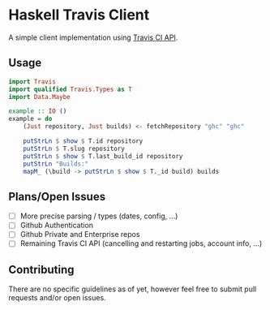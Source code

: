 Haskell Travis Client
=====================

A simple client implementation using [Travis CI API](http://docs.travis-ci.com/api/).

Usage
-----

```Haskell
import Travis
import qualified Travis.Types as T
import Data.Maybe

example :: IO ()
example = do
    (Just repository, Just builds) <- fetchRepository "ghc" "ghc"

    putStrLn $ show $ T.id repository
    putStrLn $ T.slug repository
    putStrLn $ show $ T.last_build_id repository
    putStrLn "Builds:"
    mapM_ (\build -> putStrLn $ show $ T._id build) builds
```
Plans/Open Issues
-----------------
- [ ] More precise parsing / types (dates, config, ...)
- [ ] Github Authentication
- [ ] Github Private and Enterprise repos
- [ ] Remaining Travis CI API (cancelling and restarting jobs, account info, ...)

Contributing
------------

There are no specific guidelines as of yet, however feel free to submit pull requests
and/or open issues.
